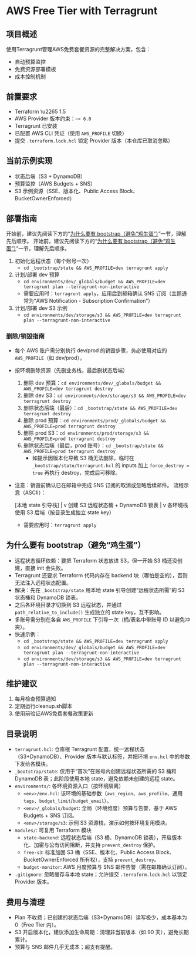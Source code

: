 # AWS Free Tier with Terragrunt

## 项目概述
使用Terragrunt管理AWS免费套餐资源的完整解决方案，包含：
- 自动预算监控
- 免费资源部署模板
- 成本控制机制

## 前置要求
- Terraform \u2265 1.5
- AWS Provider 版本约束：`~> 6.0`
- Terragrunt 已安装
- 已配置 AWS CLI 凭证（使用 `AWS_PROFILE` 切换）
- 提交 `.terraform.lock.hcl` 锁定 Provider 版本（本仓库已取消忽略）

## 当前示例实现
- 状态后端（S3 + DynamoDB）
- 预算监控（AWS Budgets + SNS）
- S3 示例资源（SSE、版本化、Public Access Block、BucketOwnerEnforced）

## 部署指南
开始前，建议先阅读下方的“[为什么要有 bootstrap（避免“鸡生蛋”）](#为什么要有-bootstrap避免鸡生蛋)”一节，理解先后顺序。
开始前，建议先阅读下方的“[为什么要有 bootstrap（避免“鸡生蛋”）](#为什么要有-bootstrap避免鸡生蛋)”一节，理解先后顺序。
1. 初始化远程状态（每个账号一次）
   - `cd _bootstrap/state && AWS_PROFILE=dev terragrunt apply`
2. 计划/部署 dev 预算
   - `cd environments/dev/_globals/budget && AWS_PROFILE=dev terragrunt plan --terragrunt-non-interactive`
   - 需要应用时：`terragrunt apply`，应用后到邮箱确认 SNS 订阅（主题通常为“AWS Notification - Subscription Confirmation”）
3. 计划/部署 dev S3 示例
   - `cd environments/dev/storage/s3 && AWS_PROFILE=dev terragrunt plan --terragrunt-non-interactive`

### 删除/销毁指南
- 每个 AWS 账户需分别执行 dev/prod 的销毁步骤，务必使用对应的 `AWS_PROFILE`（如 dev/prod）。
- 按环境删除资源（先删业务栈，最后删状态后端）
  1) 删除 dev 预算：`cd environments/dev/_globals/budget && AWS_PROFILE=dev terragrunt destroy`
  2) 删除 dev S3：`cd environments/dev/storage/s3 && AWS_PROFILE=dev terragrunt destroy`
  3) 删除状态后端（最后）：`cd _bootstrap/state && AWS_PROFILE=dev terragrunt destroy`
  4) 删除 prod 预算：`cd environments/prod/_globals/budget && AWS_PROFILE=prod terragrunt destroy`
  5) 删除 prod S3：`cd environments/prod/storage/s3 && AWS_PROFILE=prod terragrunt destroy`
  6) 删除状态后端（最后，prod 账号）：`cd _bootstrap/state && AWS_PROFILE=prod terragrunt destroy`
     - 如提示因版本化导致 S3 桶无法删除，临时在 `_bootstrap/state/terragrunt.hcl` 的 inputs 加上 `force_destroy = true` 再执行 destroy，完成后可移除。
- 注意：销毁前确认已在邮箱中完成 SNS 订阅的取消或忽略后续邮件。
流程示意（ASCII）：

  [本地 state 引导栈]
          |
          v
  创建 S3 远程状态桶 + DynamoDB 锁表
          |
          v
  各环境栈使用 S3 后端（按目录生成独立 state key）
   - 需要应用时：`terragrunt apply`

## 为什么要有 bootstrap（避免“鸡生蛋”）
- 远程状态循环依赖：要把 Terraform 状态放进 S3，但一开始 S3 桶还没创建，直接 init 会失败。
- Terragrunt 还要求 Terraform 代码内存在 backend 块（哪怕是空的），否则无法注入远程状态配置。
- 解决：先在 `_bootstrap/state` 用本地 state 引导创建“远程状态所需”的 S3 状态桶和 DynamoDB 锁表。
- 之后各环境目录才切换到 S3 远程状态，并通过 `path_relative_to_include()` 生成独立的 state key，互不影响。
- 多账号需分别在各自 `AWS_PROFILE` 下引导一次（桶/表名中带账号 ID 以避免冲突）。
- 快速示例：
  - `cd _bootstrap/state && AWS_PROFILE=dev terragrunt apply`
  - `cd environments/dev/_globals/budget && AWS_PROFILE=dev terragrunt plan --terragrunt-non-interactive`
  - `cd environments/dev/storage/s3 && AWS_PROFILE=dev terragrunt plan --terragrunt-non-interactive`
## 维护建议
1. 每月检查预算通知
2. 定期运行cleanup.sh脚本
3. 使用前验证AWS免费套餐政策更新

## 目录说明
- `terragrunt.hcl`: 仓库根 Terragrunt 配置，统一远程状态（S3+DynamoDB）、Provider 版本与默认标签，并把环境 `env.hcl` 中的参数下发给各模块。
- `_bootstrap/state`: 仅用于“首次”在账号内创建远程状态所需的 S3 桶和 DynamoDB 表；此阶段使用本地 state，避免依赖未创建的远程 state。
- `environments/`: 各环境资源入口（按环境隔离）
  - `<env>/env.hcl`: 该环境的基础参数（`aws_region`、`aws_profile`、通用 `tags`、`budget_limit`/`budget_email`）。
  - `<env>/_globals/budget`: 全局（环境维度）预算与告警，基于 AWS Budgets + SNS 订阅。
  - `<env>/storage/s3`: 示例 S3 资源栈，演示如何按环境复用模块。
- `modules/`: 可复用 Terraform 模块
  - `state-backend`: 远程状态后端（S3 桶、DynamoDB 锁表），开启版本化、加密与公有访问阻断，并支持 `prevent_destroy` 保护。
  - `free-s3`: 标准加固 S3 桶（SSE、版本化、Public Access Block、BucketOwnerEnforced 所有权），支持 `prevent_destroy`。
  - `budget-monitor`: AWS 月度预算与 SNS 邮件告警（需在邮箱确认订阅）。
- `.gitignore`: 忽略缓存与本地 state；允许提交 `.terraform.lock.hcl` 以锁定 Provider 版本。

## 费用与清理
- Plan 不收费；已创建的状态后端（S3+DynamoDB）读写极少，成本基本为 0（Free Tier 内）。
- S3 开启版本化，建议添加生命周期：清理非当前版本（如 90 天），避免长期累计。
- 预算与 SNS 邮件几乎无成本；超支有提醒。
